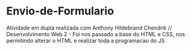 # Envio-de-Formulario
Atividade em dupla realizada com Anthony Hildebrand Chendrik // Desenvolvimento Web 2 - Foi nos passado a base do HTML e CSS, nos permitindo alterar o HTML e realizar toda a programacao do JS

